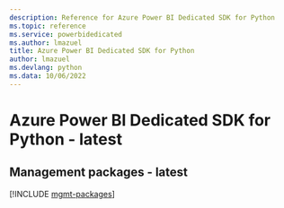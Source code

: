 ```yaml
---
description: Reference for Azure Power BI Dedicated SDK for Python
ms.topic: reference
ms.service: powerbidedicated
ms.author: lmazuel
title: Azure Power BI Dedicated SDK for Python
author: lmazuel
ms.devlang: python
ms.data: 10/06/2022
---
```

# Azure Power BI Dedicated SDK for Python - latest

## Management packages - latest
[!INCLUDE [mgmt-packages](power-bi-dedicated-mgmt-index.md)]